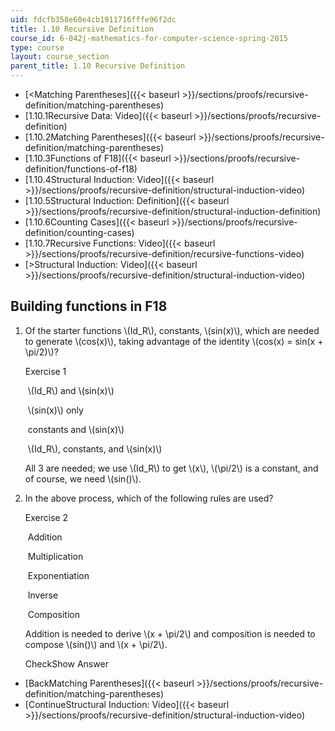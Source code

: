 ```yaml
---
uid: fdcfb358e60e4cb1911716fffe96f2dc
title: 1.10 Recursive Definition
course_id: 6-042j-mathematics-for-computer-science-spring-2015
type: course
layout: course_section
parent_title: 1.10 Recursive Definition
---
```


*   [<Matching Parentheses]({{< baseurl >}}/sections/proofs/recursive-definition/matching-parentheses)
*   [1.10.1Recursive Data: Video]({{< baseurl >}}/sections/proofs/recursive-definition)
*   [1.10.2Matching Parentheses]({{< baseurl >}}/sections/proofs/recursive-definition/matching-parentheses)
*   [1.10.3Functions of F18]({{< baseurl >}}/sections/proofs/recursive-definition/functions-of-f18)
*   [1.10.4Structural Induction: Video]({{< baseurl >}}/sections/proofs/recursive-definition/structural-induction-video)
*   [1.10.5Structural Induction: Definition]({{< baseurl >}}/sections/proofs/recursive-definition/structural-induction-definition)
*   [1.10.6Counting Cases]({{< baseurl >}}/sections/proofs/recursive-definition/counting-cases)
*   [1.10.7Recursive Functions: Video]({{< baseurl >}}/sections/proofs/recursive-definition/recursive-functions-video)
*   [\>Structural Induction: Video]({{< baseurl >}}/sections/proofs/recursive-definition/structural-induction-video)

Building functions in F18
-------------------------

  

1.  Of the starter functions \\(Id\_R\\), constants, \\(sin(x)\\), which are needed to generate \\(cos(x)\\), taking advantage of the identity \\(cos(x) = sin(x + \\pi/2)\\)?
    
    Exercise 1
    
    &nbsp;\\(Id\_R\\) and \\(sin(x)\\)&nbsp;
    
    &nbsp;\\(sin(x)\\) only&nbsp;
    
    &nbsp;constants and \\(sin(x)\\)&nbsp;
    
    &nbsp;\\(Id\_R\\), constants, and \\(sin(x)\\)&nbsp;
    
    All 3 are needed; we use \\(Id\_R\\) to get \\(x\\), \\(\\pi/2\\) is a constant, and of course, we need \\(sin()\\).
    
2.  In the above process, which of the following rules are used?
    
    Exercise 2
    
    &nbsp;Addition&nbsp;
    
    &nbsp;Multiplication&nbsp;
    
    &nbsp;Exponentiation&nbsp;
    
    &nbsp;Inverse&nbsp;
    
    &nbsp;Composition&nbsp;
    
    Addition is needed to derive \\(x + \\pi/2\\) and composition is needed to compose \\(sin()\\) and \\(x + \\pi/2\\).
    
    CheckShow Answer
    

*   [BackMatching Parentheses]({{< baseurl >}}/sections/proofs/recursive-definition/matching-parentheses)
*   [ContinueStructural Induction: Video]({{< baseurl >}}/sections/proofs/recursive-definition/structural-induction-video)